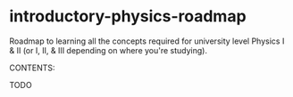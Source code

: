 # introductory-physics-roadmap

Roadmap to learning all the concepts required for university level Physics I &amp; II (or I,  II, &amp; III depending on where you're studying). 

CONTENTS: 

TODO
